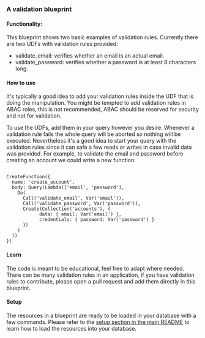 ### A validation blueprint

#### Functionality:

This blueprint shows two basic examples of validation rules. Currently there are two UDFs with validation rules provided:

- validate_email: verifies whether an email is an actual email. 
- validate_password: verifies whether a password is at least 8 characters long. 

#### How to use

It's typically a good idea to add your validation rules inside the UDF that is doing the manipulation.  You might be tempted to add validation rules in ABAC roles, this is not recommended, ABAC should be reserved for security and not for validation. 

To use the UDFs, add them in your query however you desire. Whenever a validation rule fails the whole query will be aborted so nothing will be executed. Nevertheless it's a good idea to start your query with the validation rules since it can safe a few reads or writes in case invalid data was provided. For example, to validate the email and password before creating an account we could write a new function: 

```

CreateFunction({
  name: 'create_account',
  body: Query(Lambda(['email', 'password'],
    Do(
      Call('validate_email', Var('email')),
      Call('validate_password', Var('password')),
      Create(Collection('accounts'), {
         	data: { email: Var('email') },
         	credentials: { password: Var('password') }
      })
    )
  ))
})
```


#### Learn

The code is meant to be educational, feel free to adapt where needed. There can be many validation rules in an application, if you have validation rules to contribute, please open a pull request and add them directly in this blueprint. 

#### Setup

The resources in a blueprint are ready to be loaded in your database with a few commands. Please refer to the [setup section in the main README](https://github.com/fauna-brecht/fauna-blueprints/blob/main/README.md#set-up-a-blueprint) to learn how to load the resources into your database. 

